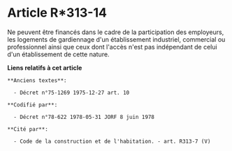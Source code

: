 # Article R*313-14

Ne peuvent être financés dans le cadre de la participation des employeurs, les logements de gardiennage d'un établissement
industriel, commercial ou professionnel ainsi que ceux dont l'accès n'est pas indépendant de celui d'un établissement de
cette nature.

**Liens relatifs à cet article**

	**Anciens textes**:

	  - Décret n°75-1269 1975-12-27 art. 10

	**Codifié par**:

	  - Décret n°78-622 1978-05-31 JORF 8 juin 1978

	**Cité par**:

	  - Code de la construction et de l'habitation. - art. R313-7 (V)
